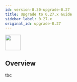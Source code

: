 ```yaml
---
id: version-0.30-upgrade-0.27
title: Upgrade to 0.27.x Guide
sidebar_label: 0.27.x
original_id: upgrade-0.27
---
```


<img src="https://renative.org/img/ic_upgrade.png" width=50 height=50 />

## Overview

tbc
